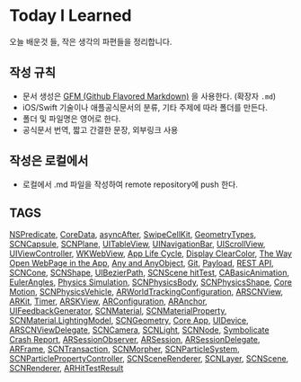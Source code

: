 # Today I Learned
오늘 배운것 들, 작은 생각의 파편들을 정리합니다.

## 작성 규칙
- 문서 생성은 [GFM (Github Flavored Markdown)](https://help.github.com/articles/github-flavored-markdown/) 을 사용한다. (확장자 `.md`)
- iOS/Swift 기술이나 애플공식문서의 분류, 기타 주제에 따라 폴더를 만든다.
- 폴더 및 파일명은 영어로 한다.
- 공식문서 번역, 짧고 간결한 문장, 외부링크 사용

## 작성은 로컬에서
- 로컬에서 .md 파일을 작성하여 remote repository에 push 한다.

## TAGS
[NSPredicate][1], [CoreData][2], [asyncAfter][3], [SwipeCellKit][4], [GeometryTypes][5], [SCNCapsule][6], [SCNPlane][7], [UITableView][8], [UINavigationBar][9], [UIScrollView][10], [UIViewController][11], [WKWebView][12], [App Life Cycle][13], [Display ClearColor][14], [The Way Open WebPage in the App][15],
[Any and AnyObject][16], [Git][17], [Payload][18], [REST API][19], [SCNCone][20], [SCNShape][21], [UIBezierPath][22], [SCNScene hitTest][23], [CABasicAnimation][24], [EulerAngles][25], [Physics Simulation][26], [SCNPhysicsBody][27], [SCNPhysicsShape][28], [Core Motion][29], [SCNPhysicsVehicle][30],  [ARWorldTrackingConfiguration][31],  [ARSCNView][32], [ARKit][33], [Timer][34], [ARSKView][35], [ARConfiguration][36], [ARAnchor][37], [UIFeedbackGenerator][38], [SCNMaterial][39], [SCNMaterialProperty][40], [SCNMaterial.LightingModel][41], [SCNGeometry][42], [Core App][43], [UIDevice][44], [ARSCNViewDelegate][45], [SCNCamera][46], [SCNLight][47], [SCNNode][48], [Symbolicate Crash Report][49], [ARSessionObserver][50], [ARSession][51], [ARSessionDelegate][52], [ARFrame][53], [SCNTransaction][54], [SCNMorpher][55], [SCNParticleSystem][56], [SCNParticlePropertyController][57], [SCNSceneRenderer][58], [SCNLayer][59], [SCNScene][60], [SCNRenderer][61], [ARHitTestResult][62]





[1]: /01_iOS/CoreData/NSPredicate.md
[2]: /01_iOS/CoreData/what_is_coredata.md
[3]: /01_iOS/Dispatch/DispatchQueue_main_asyncAfter.md
[4]: /01_iOS/FrameWork/SwipeCellKit.md
[5]: /01_iOS/SceneKit/Built-in_Geometry_Types/00_Geometry_Types.md
[6]: /01_iOS/SceneKit/Built-in_Geometry_Types/05_SCNCapsule.md
[7]: /01_iOS/SceneKit/Built-in_Geometry_Types/08_SCNPlane.md
[8]: /01_iOS/UIKit/TableViews/UITableView.md
[9]: /01_iOS/UIKit/ViewControllers/UINavigationBar.md
[10]: /01_iOS/UIKit/ViewControllers/UIScrollView.md
[11]: /01_iOS/UIKit/ViewControllers/UIViewController.md
[12]: /01_iOS/WebKit/WKWebView.md
[13]: /01_iOS/App_Life_Cycle.md
[14]: /01_iOS/Display_clearColor_UIViewController_over_UIViewController.md
[15]: /01_iOS/The_Way_Open_WebPage_in_the_App.md
[16]: /02_Swift/Any_And_AnyObject.md
[17]: /03_ETC/Git.md
[18]: /03_ETC/Payload.md
[19]: /03_ETC/REST_API.md
[20]: 01_iOS/SceneKit/Built-in_Geometry_Types/06_SCNCone.md
[21]: 01_iOS/SceneKit/Built-in_Geometry_Types/SCNShape.md
[22]: 01_iOS/UIKit/Drawing/UIBezierPath.md
[23]: 01_iOS/SceneKit/SCNSceneRenderer/hitTest.md
[24]: 01_iOS/Core_Animation/CABasicAnimation.md
[25]: 03_ETC/EulerAngles.md
[26]: 01_iOS/SceneKit/Physics_Simulation/Physics_Simulation.md
[27]: 01_iOS/SceneKit/Physics_Simulation/SCNPhysicsBody.md
[28]: 01_iOS/SceneKit/Physics_Simulation/SCNPhysicsShape.md
[29]: 01_iOS/Core_Motion/Core_Motion.md
[30]: 01_iOS/SceneKit/Physics_Simulation/SCNPhysicsVehicle.md
[31]: 01_iOS/ARKit/ARWorldTrackingConfiguration.md
[32]: 01_iOS/ARKit/ARSCNView.md
[33]: 01_iOS/ARKit/ARKit.md
[34]: 01_iOS/Foundation/Timer.md
[35]: 01_iOS/ARKit/ARSKView.md
[36]: 01_iOS/ARKit/ARConfiguration.md
[37]: 01_iOS/ARKit/ARAnchor.md
[38]: 01_iOS/UIKit/UIFeedbackGenerator.md
[39]: 01_iOS/SceneKit/SCNMaterial/SCNMaterial.md
[40]: 01_iOS/SceneKit/SCNMaterial/SCNMaterialProperty.md
[41]: 01_iOS/SceneKit/SCNMaterial/SCNMaterial_LightingModel.md
[42]: 01_iOS/SceneKit/SCNGeometry/SCNGeometry.md
[43]: 01_iOS/UIKit/Core_App/Core_App.md
[44]: 01_iOS/UIKit/Core_App/UIDevice.md
[45]: 01_iOS/ARKit/ARSCNViewDelegate.md
[46]: 01_iOS/SceneKit/SCNCamera.md
[47]: 01_iOS/SceneKit/SCNLight.md
[48]: 01_iOS/SceneKit/SCNNode.md
[49]: 01_iOS/Symbolicate_Crash_Report.md
[50]: 01_iOS/ARKit/ARSession/ARSessionObserver.md
[51]: 01_iOS/ARKit/ARSession/ARSession.md
[52]: 01_iOS/ARKit/ARSession/ARSessionDelegate.md
[53]: 01_iOS/ARKit/ARFrame.md
[54]: 01_iOS/SceneKit/Animation/SCNTransaction.md
[55]: 01_iOS/SceneKit/SCNMorpher.md
[56]: 01_iOS/SceneKit/SCNParticleSystem.md
[57]: 01_iOS/SceneKit/SCNParticlePropertyController.md
[58]: 01_iOS/SceneKit/SCNSceneRenderer/SCNSceneRenderer.md
[59]: 01_iOS/SceneKit/SCNLayer.md
[60]: 01_iOS/SceneKit/SCNScene.md
[61]: 01_iOS/SceneKit/SCNRenderer.md
[62]: 01_iOS/ARKit/ARHitTestResult.md
